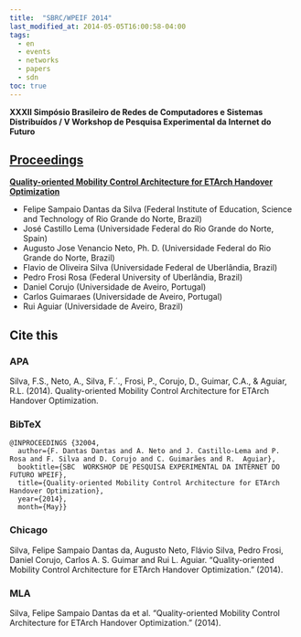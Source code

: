```yaml
---
title:  "SBRC/WPEIF 2014"
last_modified_at: 2014-05-05T16:00:58-04:00
tags:
  - en
  - events
  - networks
  - papers
  - sdn
toc: true
---
```


**XXXII Simpósio Brasileiro de Redes de Computadores e Sistemas Distribuídos / V Workshop de Pesquisa Experimental da Internet do Futuro**

## [Proceedings](http://www.sbrc2014.ufsc.br/?pg=workshops&id=6)


[**Quality-oriented Mobility Control Architecture for ETArch Handover Optimization**](https://www.semanticscholar.org/paper/Quality-oriented-Mobility-Control-Architecture-for-Silva-Neto/06330e77484e498f3bb4c8429761902196a213e6)

 - Felipe Sampaio Dantas da Silva (Federal Institute of Education, Science and Technology of Rio Grande do Norte, Brazil)
 - José Castillo Lema (Universidade Federal do Rio Grande do Norte, Spain)
 - Augusto Jose Venancio Neto, Ph. D. (Universidade Federal do Rio Grande do Norte, Brazil)
 - Flavio de Oliveira Silva (Universidade Federal de Uberlândia, Brazil)
 - Pedro Frosi Rosa (Federal University of Uberlândia, Brazil)
 - Daniel Corujo (Universidade de Aveiro, Portugal)
 - Carlos Guimaraes (Universidade de Aveiro, Portugal)
 - Rui Aguiar (Universidade de Aveiro, Brazil)

## Cite this

### APA

Silva, F.S., Neto, A., Silva, F.´., Frosi, P., Corujo, D., Guimar, C.A., & Aguiar, R.L. (2014). Quality-oriented Mobility Control Architecture for ETArch Handover Optimization.

### BibTeX

```
@INPROCEEDINGS {32004,
  author={F. Dantas Dantas and A. Neto and J. Castillo-Lema and P.  Rosa and F. Silva and D. Corujo and C. Guimarães and R.  Aguiar},
  booktitle={SBC  WORKSHOP DE PESQUISA EXPERIMENTAL DA INTERNET DO FUTURO WPEIF},
  title={Quality-oriented Mobility Control Architecture for ETArch Handover Optimization},
  year={2014},
  month={May}}
```

### Chicago

Silva, Felipe Sampaio Dantas da, Augusto Neto, Flávio Silva, Pedro Frosi, Daniel Corujo, Carlos A. S. Guimar and Rui L. Aguiar. “Quality-oriented Mobility Control Architecture for ETArch Handover Optimization.” (2014).

### MLA

Silva, Felipe Sampaio Dantas da et al. “Quality-oriented Mobility Control Architecture for ETArch Handover Optimization.” (2014).